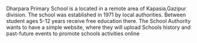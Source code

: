 Dharpara Primary School is a located in a remote area of Kapasia,Gazipur division. The school was established in 1971 by local authorities.
Between student ages 5-12 years receive free education there.
The School Authority wants to have a simple website, where they will upload Schools history and past-future events to promote schools activities online
